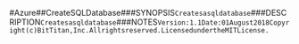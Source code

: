 #Azure##CreateSQLDatabase###SYNOPSIS```Createsasqldatabase```###DESCRIPTION```Createsasqldatabase```###NOTES```Version:1.1Date:01August2018Copyright(c)BitTitan,Inc.Allrightsreserved.LicensedundertheMITLicense.```
